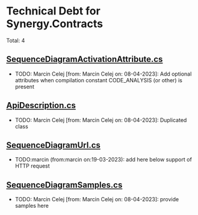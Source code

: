 ﻿# Technical Debt for Synergy.Contracts

Total: 4

## [SequenceDiagramActivationAttribute.cs](../../Synergy.Architecture.Annotations/Diagrams/Sequence/SequenceDiagramActivationAttribute.cs)
- TODO: Marcin Celej [from: Marcin Celej on: 08-04-2023]: Add optional attributes when compilation constant CODE_ANALYSIS (or other) is present

## [ApiDescription.cs](../../Synergy.Architecture.Diagrams/Api/ApiDescription.cs)
- TODO: Marcin Celej [from: Marcin Celej on: 08-04-2023]: Duplicated class

## [SequenceDiagramUrl.cs](../../Synergy.Architecture.Diagrams/Sequence/SequenceDiagramUrl.cs)
- TODO:marcin (from:marcin on:19-03-2023): add here below support of HTTP request

## [SequenceDiagramSamples.cs](../Samples/SequenceDiagramSamples.cs)
- TODO: Marcin Celej [from: Marcin Celej on: 08-04-2023]: provide samples here
